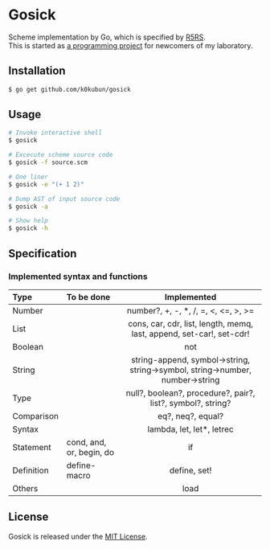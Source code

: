 # Gosick

Scheme implementation by Go, which is specified by [R5RS](http://www.schemers.org/Documents/Standards/R5RS/r5rs.pdf).  
This is started as [a programming project](https://github.com/k0kubun/gosick/blob/master/project.md) for newcomers of my laboratory.

## Installation

```bash
$ go get github.com/k0kubun/gosick
```

## Usage

```bash
# Invoke interactive shell
$ gosick

# Excecute scheme source code
$ gosick -f source.scm

# One liner
$ gosick -e "(+ 1 2)"

# Dump AST of input source code
$ gosick -a

# Show help
$ gosick -h
```

## Specification

### Implemented syntax and functions

| Type | To be done | Implemented |
|:-----|:-----|:-----------:|
| Number | | number?, +, -, *, /, =, <, <=, >, >= |
| List | | cons, car, cdr, list, length, memq, last, append, set-car!, set-cdr! |
| Boolean | | not |
| String | | string-append, symbol->string, string->symbol, string->number, number->string |
| Type | | null?, boolean?, procedure?, pair?, list?, symbol?, string? |
| Comparison | | eq?, neq?, equal? |
| Syntax | | lambda, let, let*, letrec |
| Statement | cond, and, or, begin, do | if |
| Definition | define-macro | define, set! |
| Others | | load |

## License

Gosick is released under the [MIT License](http://opensource.org/licenses/MIT).
